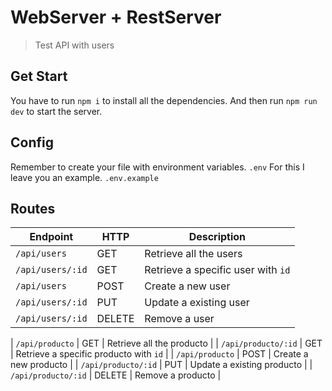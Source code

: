 # WebServer + RestServer

> Test API with users
  
## Get Start

You have to run ``` npm i ``` to install all the dependencies.
And then run ``` npm run dev ``` to start the server.

## Config

Remember to create your file with environment variables.
``` .env ```
For this I leave you an example.
``` .env.example ```

## Routes

| Endpoint | HTTP | Description |
| --- | --- | --- |
| `/api/users` | GET | Retrieve all the users |
| `/api/users/:id` | GET | Retrieve a specific user with `id` |
| `/api/users` | POST | Create a new user |
| `/api/users/:id` | PUT | Update a existing user |
| `/api/users/:id` | DELETE | Remove a user |

| `/api/producto` | GET | Retrieve all the producto |
| `/api/producto/:id` | GET | Retrieve a specific producto with `id` |
| `/api/producto` | POST | Create a new producto |
| `/api/producto/:id` | PUT | Update a existing producto |
| `/api/producto/:id` | DELETE | Remove a producto |